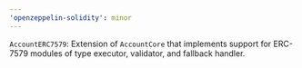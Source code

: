 ```yaml
---
'openzeppelin-solidity': minor
---
```


`AccountERC7579`: Extension of `AccountCore` that implements support for ERC-7579 modules of type executor, validator, and fallback handler.
